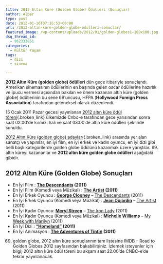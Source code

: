 ```yaml
---
title: 2012 Altın Küre (Golden Globe) Ödülleri (Sonuçlar)
author: Alper
type: post
date: 2012-01-16T07:16:53+00:00
url: /2012-altin-kure-golden-globe-odulleri-sonuclar/
featured_image: /wp-content/uploads/2012/01/golden-globes1-100x100.jpg
dsq_thread_id:
  - 962333851
categories:
  - Kültür Yaşam
tags:
  - dizi
  - sinema

---
```

**2012 Altın Küre (golden globe) ödülleri** dün gece itibariyle sonuçlandı. Amerikan sinemasının ödüllerinin en başında gelen oscar ödüllerine hazırlık ve ipucu vermesi açısından bakılan ve önem kazanan altın küre (golden globe) ödüllerinin bu sene 69′uncusu, HFPA (**Hollywood Foreign Press Association**) tarafından geleneksel olarak düzenlendi.

15 Ocak 2011 Pazar gecesi yayınlanan [2012 altın küre ödül töreni][1]{.broken_link} ülkemizde Cnbc-e tarafından gece yarısından sonra saat 02:00′de kırmızı halı ve saat 03:00′de altın küre ödülleri şeklinde sunuldu.

[2012 Altın Küre (golden globe) adayları][2]{.broken_link} arasında yer alan sanatçı ve yapımlar, en iyi film, en iyi erkek ve kadın oyuncu, en iyi dizi gibi belli başlı kategorilerde golden globe ödülünü kazanmak üzere yarıştılar. 69. altın küreyi kazananlar ve **2012 altın küre golden globe ödülleri** aşağıdaki gibidir.

## 2012 Altın Küre (Golden Globe) Sonuçları

  * En İyi Film : **<a href="https://www.imdb.com/title/tt1033575/" target="_blank">The Descendants</a> (2011)**
  * En İyi Film (Komedi veya Müzikal) : **<a href="https://www.imdb.com/title/tt1655442/" target="_blank">The Artist</a> (2011)**
  * En İyi Erkek Oyuncu : **<a href="https://www.imdb.com/name/nm0000123/" target="_blank">George Clooney</a>** &#8211; <a href="https://www.imdb.com/title/tt1033575/" target="_blank">The Descendants</a> (2011)
  * En İyi Erkek Oyuncu (Komedi veya Müzikal) : **<a href="https://www.imdb.com/name/nm0241121/" target="_blank">Jean Dujardin</a>** &#8211; <a href="https://www.imdb.com/title/tt1655442/" target="_blank">The Artist</a> (2011)
  * En İyi Kadın Oyuncu: **<a href="https://www.imdb.com/name/nm0000658/" target="_blank">Meryl Streep</a>** &#8211; <a href="https://www.imdb.com/title/tt1007029/" target="_blank">The Iron Lady</a> (2011)
  * En İyi Kadın Oyuncu (Komedi veya Müzikal) : **<a href="https://www.imdb.com/name/nm0931329/" target="_blank">Michelle Williams</a>** &#8211; <a href="https://www.imdb.com/title/tt1655420/" target="_blank">My Week with Marilyn</a> (2011)
  * En İyi Dizi : **<a href="https://www.imdb.com/title/tt1796960/" target="_blank">&#8220;Homeland&#8221;</a> (2011)**
  * En İyi Animasyon : **<a href="https://www.imdb.com/title/tt0983193/" target="_blank">The Adventures of Tintin</a> (2011)**

69. golden globe, 2012 altın küre sonuçlarının tam listesine IMDB – Road to Golden Globes 2012 sayfasından bakabilirsiniz. İzlemek isteyenler için bilgi; 2012 altın küre ödül töreni bu akşam saat 22.00’de CNBC-e’de tekrar yayınlanacak.

 [1]: https://www.murekkep.org/2012-altin-kure-golden-globe-odul-toreni-7574 "2012 Altın Küre Ödül Töreni"
 [2]: https://www.murekkep.org/2012-altin-kure-golden-globe-adaylari-7489 "2012 Altın Küre Adayları"